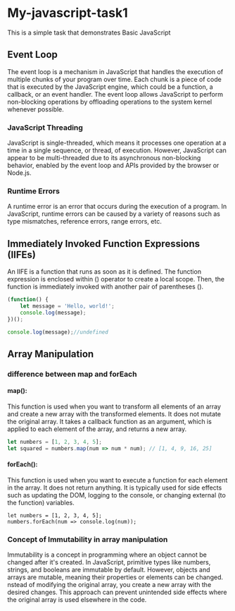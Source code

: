 # My-javascript-task1
This is a simple task that demonstrates  Basic JavaScript
## Event Loop
The event loop is a mechanism in JavaScript that handles the execution of multiple chunks of your program over time. Each chunk is a piece of code that is executed by the JavaScript engine, which could be a function, a callback, or an event handler. The event loop allows JavaScript to perform non-blocking operations by offloading operations to the system kernel whenever possible.

### JavaScript Threading

JavaScript is single-threaded, which means it processes one operation at a time in a single sequence, or thread, of execution. However, JavaScript can appear to be multi-threaded due to its asynchronous non-blocking behavior, enabled by the event loop and APIs provided by the browser or Node.js.

### Runtime Errors

A runtime error is an error that occurs during the execution of a program. In JavaScript, runtime errors can be caused by a variety of reasons such as type mismatches, reference errors, range errors, etc.
## Immediately Invoked Function Expressions (IIFEs)
An IIFE is a function that runs as soon as it is defined. The function expression is enclosed within () operator to create a local scope. Then, the function is immediately invoked with another pair of parentheses ().
```javascript
(function() {
    let message = 'Hello, world!';
    console.log(message); 
})();

console.log(message);//undefined
```
## Array Manipulation

### difference between map and forEach
#### map():
This function is used when you want to transform all elements of an array and create a new array with the transformed elements. It does not mutate the original array. It takes a callback function as an argument, which is applied to each element of the array, and returns a new array.
```javascript
let numbers = [1, 2, 3, 4, 5];
let squared = numbers.map(num => num * num); // [1, 4, 9, 16, 25]
```
#### forEach():
This function is used when you want to execute a function for each element in the array. It does not return anything. It is typically used for side effects such as updating the DOM, logging to the console, or changing external (to the function) variables.
```
let numbers = [1, 2, 3, 4, 5];
numbers.forEach(num => console.log(num));
```
### Concept of Immutability in array manipulation
Immutability is a concept in programming where an object cannot be changed after it's created. In JavaScript, primitive types like numbers, strings, and booleans are immutable by default. However, objects and arrays are mutable, meaning their properties or elements can be changed.
nstead of modifying the original array, you create a new array with the desired changes. This approach can prevent unintended side effects where the original array is used elsewhere in the code.





